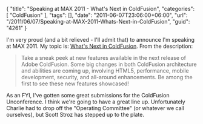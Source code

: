 {
	"title": "Speaking at MAX 2011 - What's Next in ColdFusion",
	"categories": [
		"ColdFusion"
	],
	"tags": [],
	"date": "2011-06-07T23:06:00+06:00",
	"url": "/2011/06/07/Speaking-at-MAX-2011-Whats-Next-in-ColdFusion",
	"guid": "4261"
}

I'm very proud (and a bit relieved - I'll admit that) to announce I'm speaking at MAX 2011. My topic is: <a href="https://max.adobe.com/schedule/by-session/whats-next-in-coldfusion-/S2260">What's Next in ColdFusion</a>. From the description:

<blockquote>
Take a sneak peek at new features available in the next release of Adobe ColdFusion. Some big changes in both ColdFusion architecture and abilities are coming up, involving HTML5, performance, mobile development, security, and all-around enhancements. Be among the first to see these new features showcased!
</blockquote>

As an FYI, I've gotten some great submissions for the ColdFusion Unconference. I think we're going to have a great line up. Unfortunately Charlie had to drop off the "Operating Committee" (or whatever we call ourselves), but Scott Stroz has stepped up to the plate.